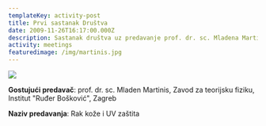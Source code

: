 ```yaml
---
templateKey: activity-post
title: Prvi sastanak Društva
date: 2009-11-26T16:17:00.000Z
description: Sastanak društva uz predavanje prof. dr. sc. Mladena Martinisa
activity: meetings
featuredimage: /img/martinis.jpg
---
```

![](/img/martinis.jpg)

**Gostujući predavač**: prof. dr. sc. Mladen Martinis, Zavod za teorijsku fiziku, Institut "Ruđer Bošković", Zagreb

**Naziv predavanja**: Rak kože i UV zaštita